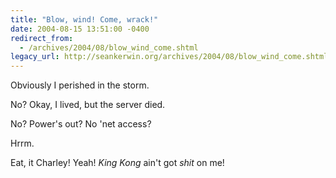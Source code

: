 ```yaml
---
title: "Blow, wind! Come, wrack!"
date: 2004-08-15 13:51:00 -0400
redirect_from:
  - /archives/2004/08/blow_wind_come.shtml
legacy_url: http://seankerwin.org/archives/2004/08/blow_wind_come.shtml
---
```

<p>Obviously I perished in the storm.</p>

<p>No?  Okay, I lived, but the server died.</p>

<p>No?  Power's out?  No 'net access?</p>

<p>Hrrm.</p>

<p>Eat, it Charley!  Yeah!  <i>King Kong</i> ain't got <i>shit</i> on me!</p>
